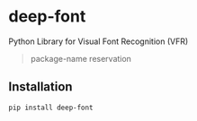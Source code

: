# deep-font
Python Library for Visual Font Recognition (VFR)

> package-name reservation

## Installation

```shell
pip install deep-font
```
